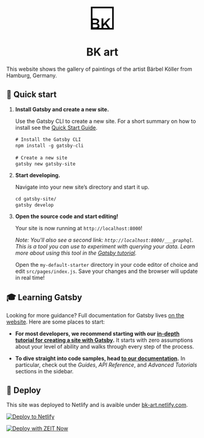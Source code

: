 <p align="center">
  <a href="https://www.bk-art.netlify.com">
    <img alt="Gatsby" src="src/images/barbara-koeller-logo.inline.svg" width="60" />
  </a>
</p>
<h1 align="center">
  BK art
</h1>

This website shows the gallery of paintings of the artist Bärbel Köller from Hamburg, Germany.

## 🚀 Quick start

1.  **Install Gatsby and create a new site.**

    Use the Gatsby CLI to create a new site. For a short summary on how to install see the [Quick Start Guide](https://www.gatsbyjs.org/docs/quick-start/).

    ```shell
    # Install the Gatsby CLI
    npm install -g gatsby-cli

    # Create a new site
    gatsby new gatsby-site
    ```

2.  **Start developing.**

    Navigate into your new site’s directory and start it up.

    ```shell
    cd gatsby-site/
    gatsby develop
    ```

3.  **Open the source code and start editing!**

    Your site is now running at `http://localhost:8000`!

    _Note: You'll also see a second link: _`http://localhost:8000/___graphql`_. This is a tool you can use to experiment with querying your data. Learn more about using this tool in the [Gatsby tutorial](https://www.gatsbyjs.org/tutorial/part-five/#introducing-graphiql)._

    Open the `my-default-starter` directory in your code editor of choice and edit `src/pages/index.js`. Save your changes and the browser will update in real time!

## 🎓 Learning Gatsby

Looking for more guidance? Full documentation for Gatsby lives [on the website](https://www.gatsbyjs.org/). Here are some places to start:

- **For most developers, we recommend starting with our [in-depth tutorial for creating a site with Gatsby](https://www.gatsbyjs.org/tutorial/).** It starts with zero assumptions about your level of ability and walks through every step of the process.

- **To dive straight into code samples, head [to our documentation](https://www.gatsbyjs.org/docs/).** In particular, check out the _Guides_, _API Reference_, and _Advanced Tutorials_ sections in the sidebar.

## 💫 Deploy

This site was deployed to Netlify and is avaible under [bk-art.netlify.com](https://bk-art.netlify.com).

[![Deploy to Netlify](https://www.netlify.com/img/deploy/button.svg)](https://app.netlify.com/start/deploy?repository=https://github.com/gatsbyjs/gatsby-starter-default)

[![Deploy with ZEIT Now](https://zeit.co/button)](https://zeit.co/import/project?template=https://github.com/gatsbyjs/gatsby-starter-default)
